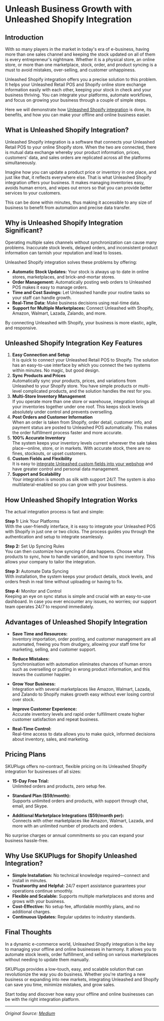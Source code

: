 # Unleash Business Growth with Unleashed Shopify Integration

## Introduction
With so many players in the market in today's era of e-business, having more than one sales channel and keeping the stock updated on all of them is every entrepreneur's nightmare. Whether it is a physical store, an online store, or more than one marketplace, stock, order, and product syncing is a must to avoid mistakes, over-selling, and customer unhappiness.

Unleashed Shopify integration offers you a precise solution to this problem. It helps your Unleashed Retail POS and Shopify online store exchange information easily with each other, keeping your stock in check and your business thriving. You can integrate your platforms, automate workflows, and focus on growing your business through a couple of simple steps.

Here we will demonstrate how [Unleashed Shopify integration](https://skuplugs.com/unleashed-shopify-integration/) is done, its benefits, and how you can make your offline and online business easier.

## What is Unleashed Shopify Integration?
Unleashed Shopify integration is a software that connects your Unleashed Retail POS to your online Shopify store. When the two are connected, there is mutual data exchange whereby your product information, prices, customers' data, and sales orders are replicated across all the platforms simultaneously.

Imagine how you can update a product price or inventory in one place, and just like that, it reflects everywhere else. That is what Unleashed Shopify integration offers your business. It makes managing inventories easy, avoids human errors, and wipes out errors so that you can provide better services to your customers.

This can be done within minutes, thus making it accessible to any size of business to benefit from automation and precise data transfer.

## Why is Unleashed Shopify Integration Significant?
Operating multiple sales channels without synchronization can cause many problems. Inaccurate stock levels, delayed orders, and inconsistent product information can tarnish your reputation and lead to losses.

Unleashed Shopify integration solves these problems by offering:
- **Automatic Stock Updates:** Your stock is always up to date in online stores, marketplaces, and brick-and-mortar stores.
- **Order Management:** Automatically posting web orders to Unleashed POS makes it easy to manage orders.
- **Time and Cost Savings:** Let Unleashed handle your routine tasks so your staff can handle growth.
- **Real-Time Data:** Make business decisions using real-time data.
- **Support for Multiple Marketplaces:** Connect Unleashed with Shopify, Amazon, Walmart, Lazada, Zalando, and more.

By connecting Unleashed with Shopify, your business is more elastic, agile, and responsive.

## Unleashed Shopify Integration Key Features
1. **Easy Connection and Setup**  
   It is quick to connect your Unleashed Retail POS to Shopify. The solution has an easy-to-use interface by which you connect the two systems within minutes. No magic, but good design.
2. **Sync Products and Prices**  
   Automatically sync your products, prices, and variations from Unleashed to your Shopify store. You have simple products or multi-level complicated products, and the solution handles the rest for you.
3. **Multi-Store Inventory Management**  
   If you operate more than one store or warehouse, integration brings all your inventories together under one roof. This keeps stock levels absolutely under control and prevents overselling.
4. **Post Orders and Customer Information**  
   When an order is taken from Shopify, order detail, customer info, and payment status are posted to Unleashed POS automatically. This makes the order fulfillment process faster and more accurate.
5. **100% Accurate Inventory**  
   The system keeps your inventory levels current wherever the sale takes place—online, store, or in markets. With accurate stock, there are no fines, stockouts, or upset customers.
6. **Custom Fields and Flexibility**  
   It is easy to [integrate Unleashed custom fields into your webshop](https://skuplugs.com/unleashed-pos-shopify-integration/) and have greater control and personal data management.
7. **Support and Scalability**  
   Your integration is smooth as silk with support 24/7. The system is also multilateral-enabled so you can grow with your business.

## How Unleashed Shopify Integration Works
The actual integration process is fast and simple:

**Step 1:** Link Your Platforms  
With the user-friendly interface, it is easy to integrate your Unleashed POS with Shopify in just one or two clicks. The process guides you through the authentication and setup to integrate seamlessly.

**Step 2:** Set Up Syncing Rules  
You can then customize how syncing of data happens. Choose what products to sync, how to handle variation, and how to sync inventory. This allows your company to tailor the integration.

**Step 3:** Automate Data Syncing  
With installation, the system keeps your product details, stock levels, and orders fresh in real time without uploading or having to fix.

**Step 4:** Monitor and Control  
Keeping an eye on sync status is simple and crucial with an easy-to-use dashboard. In case you ever encounter any issues, no worries; our support team operates 24/7 to respond immediately.

## Advantages of Unleashed Shopify Integration
- **Save Time and Resources:**  
  Inventory importation, order posting, and customer management are all automated, freeing you from drudgery, allowing your staff time for marketing, selling, and customer support.

- **Reduce Mistakes:**  
  Synchronisation with automation eliminates chances of human errors such as overselling or putting in wrong product information, and this leaves the customer happier.

- **Grow Your Business:**  
  Integration with several marketplaces like Amazon, Walmart, Lazada, and Zalando to Shopify makes growth easy without ever losing control over stock.

- **Improve Customer Experience:**  
  Accurate inventory levels and rapid order fulfillment create higher customer satisfaction and repeat business.

- **Real-Time Control:**  
  Real-time access to data allows you to make quick, informed decisions about inventory, sales, and marketing.

## Pricing Plans
SKUPlugs offers no-contract, flexible pricing on its Unleashed Shopify integration for businesses of all sizes:

- **15-Day Free Trial:**  
  Unlimited orders and products, zero setup fee.

- **Standard Plan ($59/month):**  
  Supports unlimited orders and products, with support through chat, email, and Skype.

- **Additional Marketplace Integrations ($59/month per):**  
  Connects with other marketplaces like Amazon, Walmart, Lazada, and more with an unlimited number of products and orders.

No surprise charges or annual commitments so you can expand your business hassle-free.

## Why Use SKUPlugs for Shopify Unleashed Integration?
- **Simple Installation:** No technical knowledge required—connect and install in minutes.
- **Trustworthy and Helpful:** 24/7 expert assistance guarantees your operations continue smoothly.
- **Flexible and Scalable:** Supports multiple marketplaces and stores and grows with your business.
- **Cost-Effective:** No setup fee, affordable monthly plans, and no additional charges.
- **Continuous Updates:** Regular updates to industry standards.

## Final Thoughts
In a dynamic e-commerce world, Unleashed Shopify integration is the key to managing your offline and online businesses in harmony. It allows you to automate stock levels, order fulfillment, and selling on various marketplaces without needing to update them manually.

SKUPlugs provides a low-touch, easy, and scalable solution that can revolutionize the way you do business. Whether you're starting a new business or expanding into new markets, integrating Unleashed and Shopify can save you time, minimize mistakes, and grow sales.

Start today and discover how easy your offline and online businesses can be with the right integration platform.

---

*Original Source: [Medium](https://medium.com/@skuplugs07_77623/unleash-business-growth-with-unleashed-shopify-integration-1dd70b2bb1fa)*
